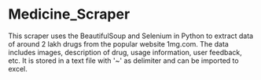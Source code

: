 # Medicine_Scraper

This scraper uses the BeautifulSoup and Selenium in Python to extract data of around 2 lakh drugs from the popular website 1mg.com. 
The data includes images, description of drug, usage information, user feedback, etc.
It is stored in a text file with '~' as delimiter and can be imported to excel.
